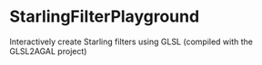 StarlingFilterPlayground
========================

Interactively create Starling filters using GLSL (compiled with the GLSL2AGAL project)